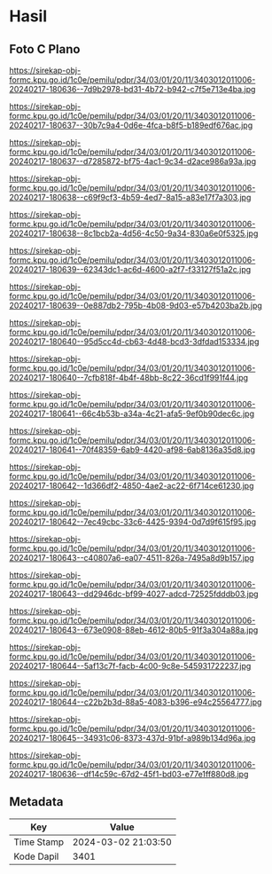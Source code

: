 # Hasil

## Foto C Plano

https://sirekap-obj-formc.kpu.go.id/1c0e/pemilu/pdpr/34/03/01/20/11/3403012011006-20240217-180636--7d9b2978-bd31-4b72-b942-c7f5e713e4ba.jpg

https://sirekap-obj-formc.kpu.go.id/1c0e/pemilu/pdpr/34/03/01/20/11/3403012011006-20240217-180637--30b7c9a4-0d6e-4fca-b8f5-b189edf676ac.jpg

https://sirekap-obj-formc.kpu.go.id/1c0e/pemilu/pdpr/34/03/01/20/11/3403012011006-20240217-180637--d7285872-bf75-4ac1-9c34-d2ace986a93a.jpg

https://sirekap-obj-formc.kpu.go.id/1c0e/pemilu/pdpr/34/03/01/20/11/3403012011006-20240217-180638--c69f9cf3-4b59-4ed7-8a15-a83e17f7a303.jpg

https://sirekap-obj-formc.kpu.go.id/1c0e/pemilu/pdpr/34/03/01/20/11/3403012011006-20240217-180638--8c1bcb2a-4d56-4c50-9a34-830a6e0f5325.jpg

https://sirekap-obj-formc.kpu.go.id/1c0e/pemilu/pdpr/34/03/01/20/11/3403012011006-20240217-180639--62343dc1-ac6d-4600-a2f7-f33127f51a2c.jpg

https://sirekap-obj-formc.kpu.go.id/1c0e/pemilu/pdpr/34/03/01/20/11/3403012011006-20240217-180639--0e887db2-795b-4b08-9d03-e57b4203ba2b.jpg

https://sirekap-obj-formc.kpu.go.id/1c0e/pemilu/pdpr/34/03/01/20/11/3403012011006-20240217-180640--95d5cc4d-cb63-4d48-bcd3-3dfdad153334.jpg

https://sirekap-obj-formc.kpu.go.id/1c0e/pemilu/pdpr/34/03/01/20/11/3403012011006-20240217-180640--7cfb818f-4b4f-48bb-8c22-36cd1f991f44.jpg

https://sirekap-obj-formc.kpu.go.id/1c0e/pemilu/pdpr/34/03/01/20/11/3403012011006-20240217-180641--66c4b53b-a34a-4c21-afa5-9ef0b90dec6c.jpg

https://sirekap-obj-formc.kpu.go.id/1c0e/pemilu/pdpr/34/03/01/20/11/3403012011006-20240217-180641--70f48359-6ab9-4420-af98-6ab8136a35d8.jpg

https://sirekap-obj-formc.kpu.go.id/1c0e/pemilu/pdpr/34/03/01/20/11/3403012011006-20240217-180642--1d366df2-4850-4ae2-ac22-6f714ce61230.jpg

https://sirekap-obj-formc.kpu.go.id/1c0e/pemilu/pdpr/34/03/01/20/11/3403012011006-20240217-180642--7ec49cbc-33c6-4425-9394-0d7d9f615f95.jpg

https://sirekap-obj-formc.kpu.go.id/1c0e/pemilu/pdpr/34/03/01/20/11/3403012011006-20240217-180643--c40807a6-ea07-4511-826a-7495a8d9b157.jpg

https://sirekap-obj-formc.kpu.go.id/1c0e/pemilu/pdpr/34/03/01/20/11/3403012011006-20240217-180643--dd2946dc-bf99-4027-adcd-72525fdddb03.jpg

https://sirekap-obj-formc.kpu.go.id/1c0e/pemilu/pdpr/34/03/01/20/11/3403012011006-20240217-180643--673e0908-88eb-4612-80b5-91f3a304a88a.jpg

https://sirekap-obj-formc.kpu.go.id/1c0e/pemilu/pdpr/34/03/01/20/11/3403012011006-20240217-180644--5af13c7f-facb-4c00-9c8e-545931722237.jpg

https://sirekap-obj-formc.kpu.go.id/1c0e/pemilu/pdpr/34/03/01/20/11/3403012011006-20240217-180644--c22b2b3d-88a5-4083-b396-e94c25564777.jpg

https://sirekap-obj-formc.kpu.go.id/1c0e/pemilu/pdpr/34/03/01/20/11/3403012011006-20240217-180645--34931c06-8373-437d-91bf-a989b134d96a.jpg

https://sirekap-obj-formc.kpu.go.id/1c0e/pemilu/pdpr/34/03/01/20/11/3403012011006-20240217-180636--df14c59c-67d2-45f1-bd03-e77e1ff880d8.jpg


## Metadata

| Key        | Value               |
| ---------- | ------------------- |
| Time Stamp | 2024-03-02 21:03:50 |
| Kode Dapil | 3401                |



